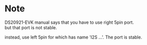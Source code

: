 # Note  
DS20921-EVK manual says that you have to use right 5pin port.    
but that port is not stable.    

instead, use left 5pin for which has name 'I2S ...'. The port is stable.  
